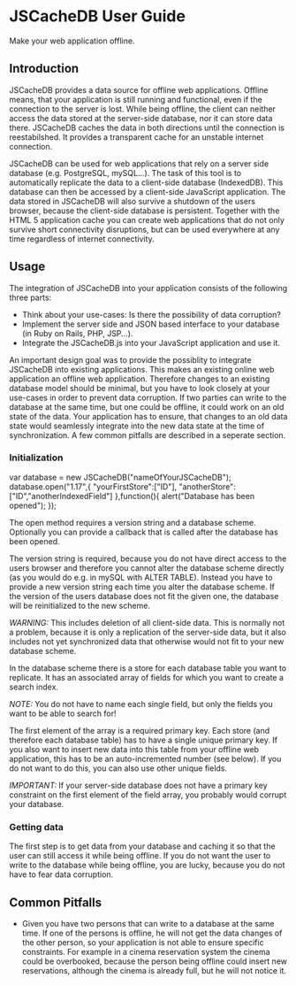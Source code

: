 JSCacheDB User Guide
====================

Make your web application offline.

Introduction
------------
JSCacheDB provides a data source for offline web applications. Offline means, that your application is still running and functional, even if the connection to the server is lost. While being offline, the client can neither access the data stored at the server-side database, nor it can store data there. JSCacheDB caches the data in both directions until the connection is reestabilshed. It provides a transparent cache for an unstable internet connection.

JSCacheDB can be used for web applications that rely on a server side database (e.g. PostgreSQL, mySQL...). The task of this tool is to automatically replicate the data to a client-side database (IndexedDB). This database can then be accessed by a client-side JavaScript application. The data stored in JSCacheDB will also survive a shutdown of the users browser, because the client-side database is persistent. Together with the HTML 5 application cache you can create web applications that do not only survive short connectivity disruptions, but can be used everywhere at any time regardless of internet connectivity.

Usage
-----
The integration of JSCacheDB into your application consists of the following three parts:
- Think about your use-cases: Is there the possibility of data corruption?
- Implement the server side and JSON based interface to your database (in Ruby on Rails, PHP, JSP...).
- Integrate the JSCacheDB.js into your JavaScript application and use it. 

An important design goal was to provide the possiblity to integrate JSCacheDB into existing applications. This makes an existing online web application an offline web application. Therefore changes to an existing database model should be minimal, but you have to look closely at your use-cases in order to prevent data corruption. If two parties can write to the database at the same time, but one could be offline, it could work on an old state of the data. Your application has to ensure, that changes to an old data state would seamlessly integrate into the new data state at the time of synchronization. A few common pitfalls are described in a seperate section.

### Initialization
  var database = new JSCacheDB("nameOfYourJSCacheDB");
  database.open("1.17",{
        "yourFirstStore":["ID"],
        "anotherStore":["ID","anotherIndexedField"]
      },function(){
        alert("Database has been opened");
      });

The open method requires a version string and a database scheme. Optionally you can provide a callback that is called after the database has been opened.

The version string is required, because you do not have direct access to the users browser and therefore you cannot alter the database scheme directly (as you would do e.g. in mySQL with ALTER TABLE). Instead you have to provide a new version string each time you alter the database scheme. If the version of the users database does not fit the given one, the database will be reinitialized to the new scheme.

*WARNING:* This includes deletion of all client-side data. This is normally not a problem, because it is only a replication of the server-side data, but it also includes not yet synchronized data that otherwise would not fit to your new database scheme.

In the database scheme there is a store for each database table you want to replicate. It has an associated array of fields for which you want to create a search index.

*NOTE:* You do not have to name each single field, but only the fields you want to be able to search for!

The first element of the array is a required primary key. Each store (and therefore each database table) has to have a single unique primary key. If you also want to insert new data into this table from your offline web application, this has to be an auto-incremented number (see below). If you do not want to do this, you can also use other unique fields.

*IMPORTANT:* If your server-side database does not have a primary key constraint on the first element of the field array, you probably would corrupt your database. 

### Getting data
The first step is to get data from your database and caching it so that the user can still access it while being offline. If you do not want the user to write to the database while being offline, you are lucky, because you do not have to fear data corruption. 

Common Pitfalls
---------------
- Given you have two persons that can write to a database at the same time. If one of the persons is offline, he will not get the data changes of the other person, so your application is not able to ensure specific constraints. For example in a cinema reservation system the cinema could be overbooked, because the person being offline could insert new reservations, although the cinema is already full, but he will not notice it. 
